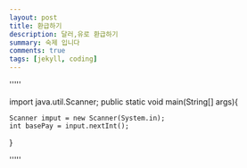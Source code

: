 ```yaml
---
layout: post
title: 환급하기 
description: 달러,유로 환급하기
summary: 숙제 입니다
comments: true
tags: [jekyll, coding]
---
```


'''''

import java.util.Scanner;
public static void main(String[] args){

    Scanner imput = new Scanner(System.in);
    int basePay = input.nextInt();

    


}

'''''